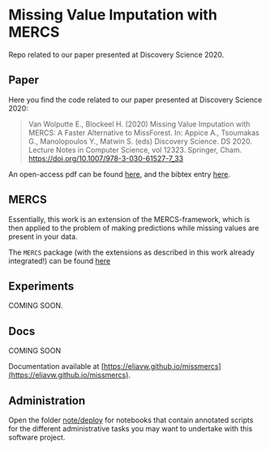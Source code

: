# Missing Value Imputation with MERCS

Repo related to our paper presented at Discovery Science 2020.

## Paper

Here you find the code related to our paper presented at Discovery Science 2020: 

> Van Wolputte E., Blockeel H. (2020) Missing Value Imputation with MERCS: A Faster Alternative to MissForest. In: Appice A., Tsoumakas G., Manolopoulos Y., Matwin S. (eds) Discovery Science. DS 2020. Lecture Notes in Computer Science, vol 12323. Springer, Cham. https://doi.org/10.1007/978-3-030-61527-7_33

An open-access pdf can be found [here](https://lirias.kuleuven.be/retrieve/583955/), and the bibtex entry [here](https://scholar.googleusercontent.com/scholar.bib?q=info:7Vv0b-T_LKcJ:scholar.google.com/&output=citation&scisdr=CgUM-EA_EL3t4GwhLXc:AAGBfm0AAAAAX5AkNXffl4-qx7Vedh4XKyOeJSLQYFKw&scisig=AAGBfm0AAAAAX5AkNZT4D-cS6xmq5bcSDVgC8tnH79TV&scisf=4&ct=citation&cd=-1&hl=nl&scfhb=1).

## MERCS

Essentially, this work is an extension of the MERCS-framework, which is then applied to the problem of making predictions while missing values are present in your data. 

The ``MERCS`` package (with the extensions as described in this work already integrated!) can be found [here](https://github.com/eliavw/mercs)

## Experiments

COMING SOON.

## Docs

COMING SOON 

Documentation available at [https://eliavw.github.io/missmercs](https://eliavw.github.io/missmercs).

## Administration

Open the folder [note/deploy](./note/deploy) for notebooks that contain annotated scripts for the different administrative tasks you may want to undertake with this software project.

